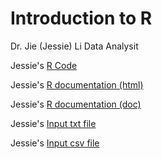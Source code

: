 Introduction to R
==============

Dr. Jie (Jessie) Li
Data Analysit


Jessie's [R Code](Intro2R/Intro2R.R)

Jessie's [R documentation (html)](Intro2R/Intro2R.html)

Jessie's [R documentation (doc)](Intro2R/Intro2R.docx)

Jessie's [Input txt file](Intro2R/raw_counts.txt)

Jessie's [Input csv file](Intro2R/raw_counts.csv)

